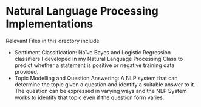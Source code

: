 # Natural Language Processing Implementations
Relevant Files in this drectory include 

- Sentiment Classification: Naïve Bayes and Logistic Regression classifiers I developed in my Natural Language Processing Class to predict whether a statement is positive or negative training data provided.
- Topic Modelling and Question Answering: A NLP system that can determine the topic given a question and identify a suitable answer to it. The question can be expressed in varying ways and the NLP System works to identify that topic even if the question form varies.
